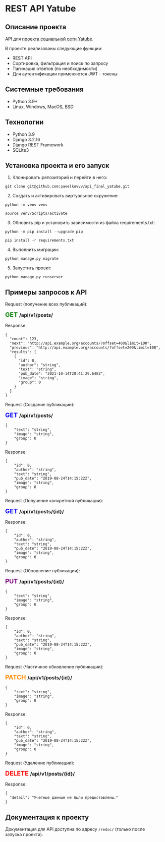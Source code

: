 # REST API Yatube

## Описание проекта

API для [проекта социальной сети Yatube](https://github.com/pavelkovvv/yatube). 

В проекте реализованы следующие функции:

- REST API
- Сортировка, фильтрация и поиск по запросу
- Пагинация ответов (по необходимости)
- Для аутентификации применяются JWT - токены

## Системные требования

- Python 3.9+
- Linux, Windows, MacOS, BSD

## Технологии

- Python 3.9
- Django 3.2.16
- Django REST Framework
- SQLite3

## Установка проекта и его запуск

1. Клонировать репозиторий и перейти в него:
```
git clone git@github.com:pavelkovvv/api_final_yatube.git
```

2. Создать и активировать виртуальное окружение:
```
python -m venv venv

source venv/Scripts/activate
```

3. Обновить pip и установить зависимости из файла requirements.txt:
```
python -m pip install --upgrade pip

pip install -r requirements.txt
```

4. Выполнить миграции:
```
python manage.py migrate
```

5. Запустить проект:
```
python manage.py runserver
```


## Примеры запросов к API
Request (получение всех публикаций):

<span style="color:green;font-weight:700;font-size:20px">
    GET
</span>
<span style="font-weight:700;font-size:16px">
    /api/v1/posts/
</span>

Response:
```
{
  "count": 123,
  "next": "http://api.example.org/accounts/?offset=400&limit=100",
  "previous": "http://api.example.org/accounts/?offset=200&limit=100",
  "results": [
    {
      "id": 0,
      "author": "string",
      "text": "string",
      "pub_date": "2021-10-14T20:41:29.648Z",
      "image": "string",
      "group": 0
    }
  ]
}
```

Request (Создание публикации):

<span style="color:blue;font-weight:700;font-size:20px">
    GET
</span>
<span style="font-weight:700;font-size:16px">
    /api/v1/posts/
</span>

```
{
    "text": "string",
    "image": "string",
    "group": 0
}
```

Response:
```
{
    "id": 0,
    "author": "string",
    "text": "string",
    "pub_date": "2019-08-24T14:15:22Z",
    "image": "string",
    "group": 0
}
```

Request (Получение конкретной публикации):

<span style="color:blue;font-weight:700;font-size:20px">
    GET
</span>
<span style="font-weight:700;font-size:16px">
    /api/v1/posts/{id}/
</span>

Response:
```
{
    "id": 0,
    "author": "string",
    "text": "string",
    "pub_date": "2019-08-24T14:15:22Z",
    "image": "string",
    "group": 0
}
```

Request (Обновление публикации):

<span style="color:purple;font-weight:700;font-size:20px">
    PUT
</span>
<span style="font-weight:700;font-size:16px">
    /api/v1/posts/{id}/
</span>

```
{
    "text": "string",
    "image": "string",
    "group": 0
}
```

Response:
```
{
    "id": 0,
    "author": "string",
    "text": "string",
    "pub_date": "2019-08-24T14:15:22Z",
    "image": "string",
    "group": 0
}
```

Request (Частичное обновление публикации):

<span style="color:darkorange;font-weight:700;font-size:20px">
    PATCH
</span>
<span style="font-weight:700;font-size:16px">
    /api/v1/posts/{id}/
</span>

```
{
    "text": "string",
    "image": "string",
    "group": 0
}
```

Response:
```
{
    "id": 0,
    "author": "string",
    "text": "string",
    "pub_date": "2019-08-24T14:15:22Z",
    "image": "string",
    "group": 0
}
```

Request (Удаление публикации):

<span style="color:red;font-weight:700;font-size:20px">
    DELETE
</span>
<span style="font-weight:700;font-size:16px">
    /api/v1/posts/{id}/
</span>

Response:
```
{
  "detail": "Учетные данные не были предоставлены."
}
```

## Документация к проекту

Документация для API доступна по адресу ```/redoc/``` 
(только после запуска проекта).
